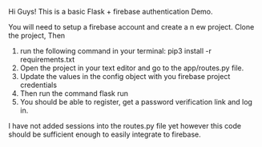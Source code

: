 Hi Guys!
This is a basic Flask + firebase authentication Demo.

You will need to setup a firebase account and create a n ew project.
Clone the project, Then

1. run the following command in your terminal:
   pip3 install -r requirements.txt
2. Open the project in your text editor and go to the app/routes.py file.
3. Update the values in the config object with you firebase project credentials
4. Then run the command flask run
5. You should be able to register, get a password verification link and log in.


I have not added sessions into the routes.py file yet however this code should be sufficient enough to
easily integrate to firebase.
